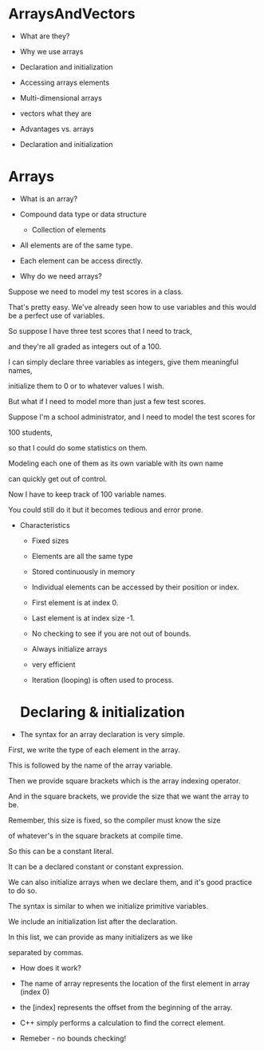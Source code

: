 # ArraysAndVectors

* What are they?

* Why we use arrays

* Declaration and initialization

* Accessing arrays elements

* Multi-dimensional arrays

* vectors what they are

* Advantages vs. arrays

* Declaration and initialization 

# Arrays

* What is an array?

* Compound data type or data structure
  
   - Collection of elements

* All elements are of the same type.

* Each element can be access directly.


* Why do we need arrays?


Suppose we need to model my test scores in a class.

That's pretty easy. We've already seen how to use variables and this would be a perfect use of variables.

So suppose I have three test scores that I need to track,

and they're all graded as integers out of a 100.

I can simply declare three variables as integers, give them meaningful names,

initialize them to 0 or to whatever values I wish.

But what if I need to model more than just a few test scores.

Suppose I'm a school administrator, and I need to model the test scores for

100 students,

so that I could do some statistics on them.

Modeling each one of them as its own variable with its own name

can quickly get out of control.

Now I have to keep track of 100 variable names.

You could still do it but it becomes tedious and error prone.

* Characteristics

  - Fixed sizes
  
  - Elements are all the same type
 
  - Stored continuously in memory
 
  - Individual elements can be accessed by their position or index.
 
  - First element is at index 0.
 
  - Last element is at index size -1.
 
  - No checking to see if you are not out of bounds.
 
  - Always initialize arrays
 
  - very efficient
 
  - Iteration (looping) is often used to process.
 
  # Declaring & initialization


* The syntax for an array declaration is very simple.

First, we write the type of each element in the array.

This is followed by the name of the array variable.

Then we provide square brackets which is the array indexing operator.

And in the square brackets, we provide the size that we want the array to be.

Remember, this size is fixed, so the compiler must know the size

of whatever's in the square brackets at compile time.

So this can be a constant literal.

It can be a declared constant or constant expression.

We can also initialize arrays when we declare them, and it's good practice to do so.

The syntax is similar to when we initialize primitive variables.

We include an initialization list after the declaration.

In this list, we can provide as many initializers as we like

separated by commas.


* How does it work?

* The name of array represents the location of the first element in array (index 0)

* the [index] represents the offset from the beginning of the array.

* C++ simply performs a calculation to find the correct element.

* Remeber - no bounds checking!



















 
